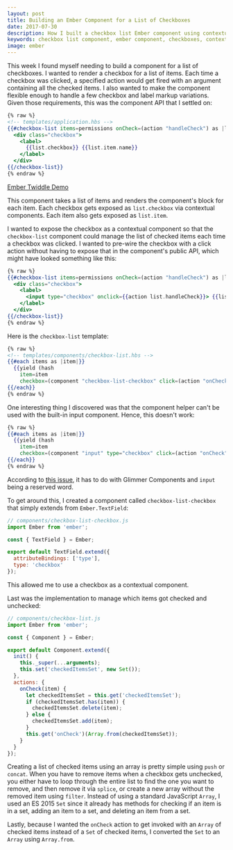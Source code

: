 ```yaml
---
layout: post
title: Building an Ember Component for a List of Checkboxes
date: 2017-07-30
description: How I built a checkbox list Ember component using contextual components and an ES 2015 Set
keywords: checkbox list component, ember component, checkboxes, contextual components, data down actions up, DDAU, component helper, hash helper, contextual input component, yield checkbox, ES 2015 Set, ES6 Set
image: ember
---
```


This week I found myself needing to build a component for a list of checkboxes. I wanted to render a checkbox for a list of items. Each time a checkbox was clicked, a specified action would get fired with an argument containing all the checked items. I also wanted to make the component flexible enough to handle a few checkbox and label markup variations. Given those requirements, this was the component API that I settled on:

```hbs
{% raw %}
<!-- templates/application.hbs -->
{{#checkbox-list items=permissions onCheck=(action "handleCheck") as |list|}}
  <div class="checkbox">
    <label>
      {{list.checkbox}} {{list.item.name}}
    </label>
  </div>
{{/checkbox-list}}
{% endraw %}
```

[Ember Twiddle Demo](https://ember-twiddle.com/c7947e38b59df947735ac15b6f8abe21)

This component takes a list of items and renders the component's block for each item. Each checkbox gets exposed as `list.checkbox` via contextual components. Each item also gets exposed as `list.item`.

I wanted to expose the checkbox as a contextual component so that the `checkbox-list` component could manage the list of checked items each time a checkbox was clicked. I wanted to pre-wire the checkbox with a click action without having to expose that in the component's public API, which might have looked something like this:

```hbs
{% raw %}
{{#checkbox-list items=permissions onCheck=(action "handleCheck") as |list|}}
  <div class="checkbox">
    <label>
      <input type="checkbox" onclick={{action list.handleCheck}}> {{list.item.name}}
    </label>
  </div>
{{/checkbox-list}}
{% endraw %}
```

Here is the `checkbox-list` template:

```hbs
{% raw %}
<!-- templates/components/checkbox-list.hbs -->
{{#each items as |item|}}
  {{yield (hash
    item=item
    checkbox=(component "checkbox-list-checkbox" click=(action "onCheck" item)))}}
{{/each}}
{% endraw %}
```

One interesting thing I discovered was that the component helper can't be used with the built-in input component. Hence, this doesn't work:

```hbs
{% raw %}
{{#each items as |item|}}
  {{yield (hash
    item=item
    checkbox=(component "input" type="checkbox" click=(action "onCheck" item)))}}
{{/each}}
{% endraw %}
```

According to [this issue](https://github.com/emberjs/ember.js/issues/13119), it has to do with Glimmer Components and `input` being a reserved word.

To get around this, I created a component called `checkbox-list-checkbox` that simply extends from `Ember.TextField`:

```js
// components/checkbox-list-checkbox.js
import Ember from 'ember';

const { TextField } = Ember;

export default TextField.extend({
  attributeBindings: ['type'],
  type: 'checkbox'
});
```

This allowed me to use a checkbox as a contextual component.

Last was the implementation to manage which items got checked and unchecked:

```js
// components/checkbox-list.js
import Ember from 'ember';

const { Component } = Ember;

export default Component.extend({
  init() {
    this._super(...arguments);
    this.set('checkedItemsSet', new Set());
  },
  actions: {
    onCheck(item) {
      let checkedItemsSet = this.get('checkedItemsSet');
      if (checkedItemsSet.has(item)) {
        checkedItemsSet.delete(item);
      } else {
        checkedItemsSet.add(item);
      }
      this.get('onCheck')(Array.from(checkedItemsSet));
    }
  }
});
```

Creating a list of checked items using an array is pretty simple using `push` or `concat`. When you have to remove items when a checkbox gets unchecked, you either have to loop through the entire list to find the one you want to remove, and then remove it via `splice`, or create a new array without the removed item using `filter`. Instead of using a standard JavaScript `Array`, I used an ES 2015 `Set` since it already has methods for checking if an item is in a set, adding an item to a set, and deleting an item from a set.

Lastly, because I wanted the `onCheck` action to get invoked with an `Array` of checked items instead of a `Set` of checked items, I converted the `Set` to an `Array` using `Array.from`.
